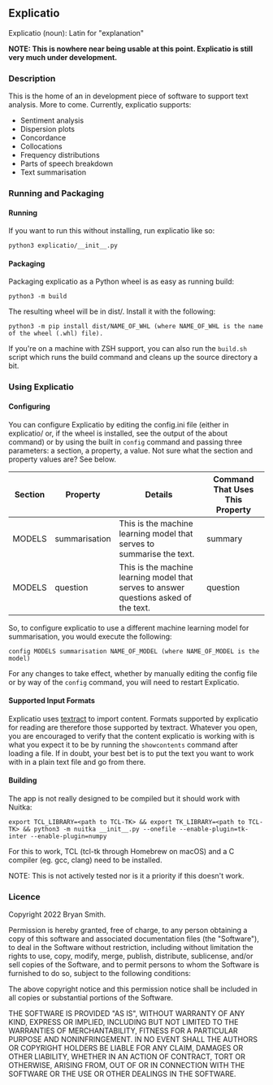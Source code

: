 ## Explicatio

Explicatio (noun): Latin for "explanation"

**NOTE: This is nowhere near being usable at this point. Explicatio is still very much under development.**

### Description
This is the home of an in development piece of software to support text analysis. More to come. Currently, explicatio supports:
* Sentiment analysis
* Dispersion plots
* Concordance
* Collocations
* Frequency distributions
* Parts of speech breakdown
* Text summarisation

### Running and Packaging

#### Running
If you want to run this without installing, run explicatio like so:

    python3 explicatio/__init__.py

#### Packaging
Packaging explicatio as a Python wheel is as easy as running build:

    python3 -m build

The resulting wheel will be in dist/. Install it with the following:

    python3 -m pip install dist/NAME_OF_WHL (where NAME_OF_WHL is the name of the wheel (.whl) file).

If you're on a machine with ZSH support, you can also run the `build.sh` script which runs the build command and cleans up the source directory a bit.

### Using Explicatio

#### Configuring
You can configure Explicatio by editing the config.ini file (either in explicatio/ or, if the wheel is installed, see the output of the about command) or by using the built in `config` command and passing three parameters: a section, a property, a value. Not sure what the section and property values are? See below.

| Section | Property | Details | Command That Uses This Property |
|---|---|---|---|
| MODELS | summarisation | This is the machine learning model that serves to summarise the text. | summary
| MODELS | question | This is the machine learning model that serves to answer questions asked of the text. | question |

So, to configure explicatio to use a different machine learning model for summarisation, you would execute the following:

    config MODELS summarisation NAME_OF_MODEL (where NAME_OF_MODEL is the model)

For any changes to take effect, whether by manually editing the config file or by way of the `config` command, you will need to restart Explicatio.

#### Supported Input Formats
Explicatio uses [textract](https://textract.readthedocs.io/en/stable/) to import content. Formats supported by explicatio for reading are therefore those supported by textract. Whatever you open, you are encouraged to verify that the content explicatio is working with is what you expect it to be by running the `showcontents` command after loading a file. If in doubt, your best bet is to put the text you want to work with in a plain text file and go from there.


#### Building
The app is not really designed to be compiled but it should work with Nuitka:

    export TCL_LIBRARY=<path to TCL-TK> && export TK_LIBRARY=<path to TCL-TK> && python3 -m nuitka __init__.py --onefile --enable-plugin=tk-inter --enable-plugin=numpy

For this to work, TCL (tcl-tk through Homebrew on macOS) and a C compiler (eg. gcc, clang) need to be installed.

NOTE: This is not actively tested nor is it a priority if this doesn't work.

### Licence

Copyright 2022 Bryan Smith.

Permission is hereby granted, free of charge, to any person obtaining a copy of this software and associated documentation files (the "Software"), to deal in the Software without restriction, including without limitation the rights to use, copy, modify, merge, publish, distribute, sublicense, and/or sell copies of the Software, and to permit persons to whom the Software is furnished to do so, subject to the following conditions:

The above copyright notice and this permission notice shall be included in all copies or substantial portions of the Software.

THE SOFTWARE IS PROVIDED "AS IS", WITHOUT WARRANTY OF ANY KIND, EXPRESS OR IMPLIED, INCLUDING BUT NOT LIMITED TO THE WARRANTIES OF MERCHANTABILITY, FITNESS FOR A PARTICULAR PURPOSE AND NONINFRINGEMENT. IN NO EVENT SHALL THE AUTHORS OR COPYRIGHT HOLDERS BE LIABLE FOR ANY CLAIM, DAMAGES OR OTHER LIABILITY, WHETHER IN AN ACTION OF CONTRACT, TORT OR OTHERWISE, ARISING FROM, OUT OF OR IN CONNECTION WITH THE SOFTWARE OR THE USE OR OTHER DEALINGS IN THE SOFTWARE.